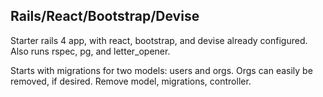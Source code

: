 Rails/React/Bootstrap/Devise
---------------

Starter rails 4 app, with react, bootstrap, and devise
already configured. Also runs rspec, pg, and letter_opener.

Starts with migrations for two models: users and orgs. Orgs can
easily be removed, if desired. Remove model, migrations, controller.